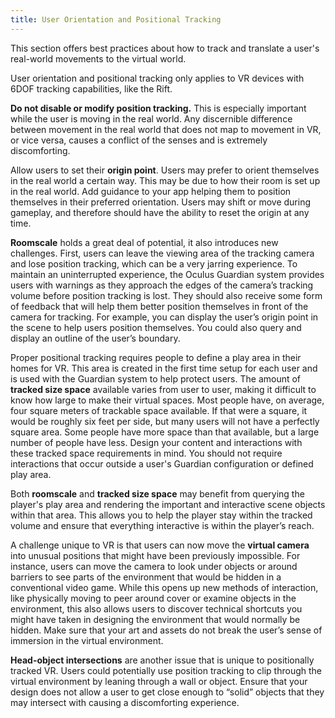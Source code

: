 ```yaml
---
title: User Orientation and Positional Tracking
---
```


This section offers best practices about how to track and translate a user's real-world movements to the virtual world.

User orientation and positional tracking only applies to VR devices with 6DOF tracking capabilities, like the Rift.

**Do not disable or modify position tracking.** This is especially important while the user is moving in the real world. Any discernible difference between movement in the real world that does not map to movement in VR, or vice versa, causes a conflict of the senses and is extremely discomforting.

Allow users to set their **origin point**. Users may prefer to orient themselves in the real world a certain way. This may be due to how their room is set up in the real world. Add guidance to your app helping them to position themselves in their preferred orientation. Users may shift or move during gameplay, and therefore should have the ability to reset the origin at any time.

**Roomscale** holds a great deal of potential, it also introduces new challenges. First, users can leave the viewing area of the tracking camera and lose position tracking, which can be a very jarring experience. To maintain an uninterrupted experience, the Oculus Guardian system provides users with warnings as they approach the edges of the camera’s tracking volume before position tracking is lost. They should also receive some form of feedback that will help them better position themselves in front of the camera for tracking. For example, you can display the user’s origin point in the scene to help users position themselves. You could also query and display an outline of the user’s boundary.

Proper positional tracking requires people to define a play area in their homes for VR. This area is created in the first time setup for each user and is used with the Guardian system to help protect users. The amount of **tracked size space** available varies from user to user, making it difficult to know how large to make their virtual spaces. Most people have, on average, four square meters of trackable space available. If that were a square, it would be roughly six feet per side, but many users will not have a perfectly square area. Some people have more space than that available, but a large number of people have less. Design your content and interactions with these tracked space requirements in mind. You should not require interactions that occur outside a user's Guardian configuration or defined play area.

Both **roomscale** and **tracked size space** may benefit from querying the player's play area and rendering the important and interactive scene objects within that area. This allows you to help the player stay within the tracked volume and ensure that everything interactive is within the player’s reach.

A challenge unique to VR is that users can now move the **virtual camera** into unusual positions that might have been previously impossible. For instance, users can move the camera to look under objects or around barriers to see parts of the environment that would be hidden in a conventional video game. While this opens up new methods of interaction, like physically moving to peer around cover or examine objects in the environment, this also allows users to discover technical shortcuts you might have taken in designing the environment that would normally be hidden. Make sure that your art and assets do not break the user’s sense of immersion in the virtual environment.

**Head-object intersections** are another issue that is unique to positionally tracked VR. Users could potentially use position tracking to clip through the virtual environment by leaning through a wall or object. Ensure that your design does not allow a user to get close enough to “solid” objects that they may intersect with causing a discomforting experience.
